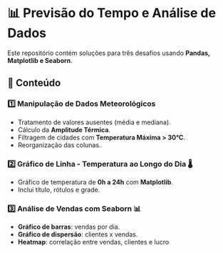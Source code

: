 # 📊 Previsão do Tempo e Análise de Dados

Este repositório contém soluções para três desafios usando **Pandas, Matplotlib e Seaborn**.

## 📌 Conteúdo
### 1️⃣ Manipulação de Dados Meteorológicos
- Tratamento de valores ausentes (média e mediana).
- Cálculo da **Amplitude Térmica**.
- Filtragem de cidades com **Temperatura Máxima > 30°C**.
- Reorganização das colunas.

### 2️⃣ Gráfico de Linha - Temperatura ao Longo do Dia 🌡️
- Gráfico de temperatura de **0h a 24h** com **Matplotlib**.
- Inclui título, rótulos e grade.

### 3️⃣ Análise de Vendas com Seaborn 📊
- **Gráfico de barras**: vendas por dia.
- **Gráfico de dispersão**: clientes x vendas.
- **Heatmap**: correlação entre vendas, clientes e lucro
